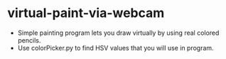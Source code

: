 # virtual-paint-via-webcam
* Simple painting program lets you draw virtually by using real colored pencils.
* Use colorPicker.py to find HSV values that you will use in program.
